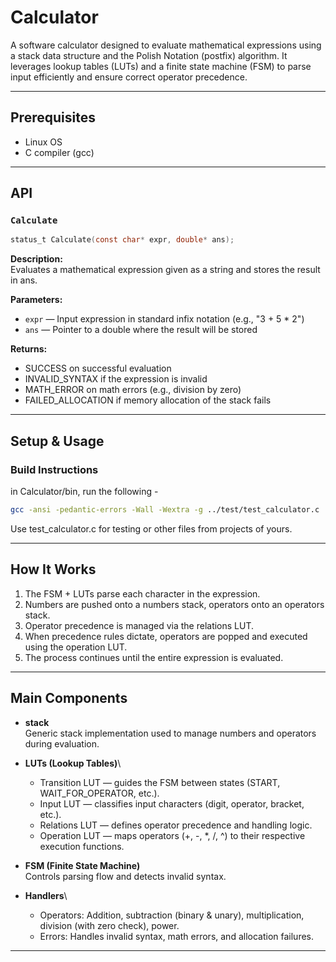 # Calculator

A software calculator designed to evaluate mathematical expressions using a stack data structure and the Polish Notation (postfix) algorithm. It leverages lookup tables (LUTs) and a finite state machine (FSM) to parse input efficiently and ensure correct operator precedence.

---

## Prerequisites

- Linux OS
- C compiler (gcc)

---

## API

### `Calculate`

```c
status_t Calculate(const char* expr, double* ans);
```

**Description:**\
Evaluates a mathematical expression given as a string and stores the result in ans.

**Parameters:**

- `expr` — Input expression in standard infix notation (e.g., "3 + 5 * 2")
- `ans` — Pointer to a double where the result will be stored

**Returns:**

- SUCCESS on successful evaluation
- INVALID_SYNTAX if the expression is invalid
- MATH_ERROR on math errors (e.g., division by zero)
- FAILED_ALLOCATION if memory allocation of the stack fails

---

## Setup & Usage

### Build Instructions
in Calculator/bin, run the following -

```bash
gcc -ansi -pedantic-errors -Wall -Wextra -g ../test/test_calculator.c ../src/calculator.c ../ds/src/stack.c -I ../include/ -I ../ds/include/ -o calculator
```

Use test_calculator.c for testing or other files from projects of yours.

---

## How It Works

1. The FSM + LUTs parse each character in the expression.
2. Numbers are pushed onto a numbers stack, operators onto an operators stack.
3. Operator precedence is managed via the relations LUT.
4. When precedence rules dictate, operators are popped and executed using the operation LUT.
5. The process continues until the entire expression is evaluated.

---

## Main Components

- **stack**\
  Generic stack implementation used to manage numbers and operators during evaluation.

- **LUTs (Lookup Tables)**\
  * Transition LUT — guides the FSM between states (START, WAIT_FOR_OPERATOR, etc.).
  * Input LUT — classifies input characters (digit, operator, bracket, etc.).
  * Relations LUT — defines operator precedence and handling logic.
  * Operation LUT — maps operators (+, -, *, /, ^) to their respective execution functions.

- **FSM (Finite State Machine)**\
  Controls parsing flow and detects invalid syntax.

- **Handlers**\
  * Operators: Addition, subtraction (binary & unary), multiplication, division (with zero check), power.
  * Errors: Handles invalid syntax, math errors, and allocation failures.

---


